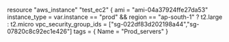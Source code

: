 
resource "aws_instance" "test_ec2" {
  ami = "ami-04a37924ffe27da53"
  instance_type = var.instance == "prod" && region == "ap-south-1" ? t2.large : t2.micro
  vpc_security_group_ids = ["sg-022df83d202198a44","sg-07820c8c92ec1e426"] 
  tags = {
    Name = "Prod_servers"
  }
